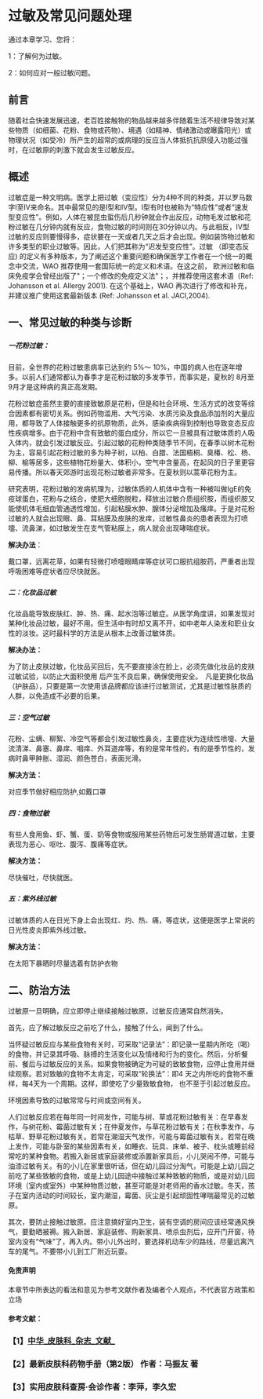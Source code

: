 # 过敏及常见问题处理

通过本章学习、您将：

1：了解何为过敏。

2：如何应对一般过敏问题。

## 

## 前言







随着社会快速发展迅速，老百姓接触物的物品越来越多伴随着生活不规律导致对某些物质（如细菌、花粉、食物或药物）、境遇（如精神、情绪激动或曝露阳光）或物理状况（如受冷）所产生的超常的或病理的反应当人体抵抗抗原侵入功能过强时，在过敏原的刺激下就会发生过敏反应。

### 

## 概述

过敏症是一种文明病。医学上把过敏（变应性）分为4种不同的种类，并以罗马数字I至IV来命名。其中最常见的是I型和IV型。I型有时也被称为“特应性”或者“速发型变应性”。例如，人体在被昆虫蜇伤后几秒钟就会作出反应，动物毛发过敏和花粉过敏在几分钟内就有反应，食物过敏的时间则在30分钟以内。与此相反，IV型过敏的反应则要慢得多，症状要在一天或者几天之后才会出现。例如装饰物过敏和许多类型的职业过敏等。因此，人们把其称为“迟发型变应性”。过敏 （即变态反应\) 的定义有多种版本，为了阐述这个重要问题和确保医学工作者在一个统一的概念中交流，WAO 推荐使用一套国际统一的定义和术语。在这之前， 欧洲过敏和临床免疫学会曾经出版了"；一个修改的免疫定义法"；，并推荐使用这套术语（Ref: Johansson et al. Allergy 2001\). 在这个基础上，WAO 再次进行了修改和补充，并建议推广使用这套最新版本 \(Ref: Johansson et al. JACI,2004\).

## 

## 一、常见过敏的种类与诊断

##### 

##### 一花粉过敏：

目前，全世界的花粉过敏患病率已达到约 5%～ 10%，中国的病人也在逐年增多。以前人们通常都认为春季才是花粉过敏的多发季节，而事实是，夏秋的 8月至 9月才是这种病的真正高发期。

花粉过敏症虽然主要的直接致敏原是花粉，但是和社会环境、生活方式的改变等综合因素都有密切关系。例如药物滥用、大气污染、水质污染及食品添加剂的大量应用，都导致了人体接触更多的抗原物质，此外，感染疾病得到控制也导致变态反应性疾病增多。由于花粉中含有致敏的蛋白成分，所以它一旦被具有过敏体质的人吸入体内，就会引发过敏反应。引起过敏的花粉种类随季节不同，在春季以树木花粉为主，容易引起花粉过敏的多为种子树，以柏、白腊、法国梧桐、臭椿、松、杨、柳、榆等居多，这些植物花粉量大、体积小，空气中含量高，在起风的日子里更容易传播。所以春天郊游时出现花粉过敏者非常多。在夏秋则以蒿草花粉为主。

研究表明，花粉过敏的发病机理为，过敏体质的人机体中含有一种被叫做IgE的免疫球蛋白，花粉与之结合，使肥大细胞脱粒，释放出过敏介质组织胺，而组织胺又能使机体毛细血管通透性增加，引起粘膜水肿、腺体分泌增加及瘙痒。于是对花粉过敏的人就会出现眼、鼻、耳粘膜及皮肤的发痒，过敏性鼻炎的患者表现为打喷嚏、流鼻涕，如过敏发生在支气管粘膜上，病人就会出现哮喘症状。

**解决办法**：

戴口罩，远离花草，如果有轻微打喷嚏眼睛痒等症状可口服抗组胺药，严重者出现呼吸困难等症状者应尽快就医。

##### 

##### 二：化妆品过敏

化妆品能导致皮肤红、肿、热、痛、起水泡等过敏症。从医学角度讲，如果发现对某种化妆品过敏，最好不用。但生活中有时却又离不开，如中老年人染发和职业女性的淡妆。这时最科学的方法是从根本上改善过敏体质。

**解决办法：**

为了防止皮肤过敏，化妆品买回后，先不要直接涂在脸上，必须先做化妆品的皮肤过敏试验，以防止大面积使用 后产生不良后果，确保使用安全。　凡是更换化妆品（护肤品），只要是第一次使用该品牌都应该进行过敏测试，尤其是过敏性肤质的人群，以免造成不必要的后果。

##### 

##### 三：空气过敏

花粉、尘螨、柳絮、冷空气等都会引发过敏性鼻炎，主要症状为连续性喷嚏、大量流清涕、鼻塞、鼻痒、咽痒、外耳道痒等，有的是常年性的，有的是季节性的，发病时鼻甲肿胀、湿润、颜色苍白，表面光滑。

**解决方法：**

对应季节做好相应防护,如戴口罩

##### 

##### 四：食物过敏

有些人食用鱼、虾、蟹、蛋、奶等食物或服用某些药物后可发生肠胃道过敏，主要表现为恶心、呕吐、腹泻、腹痛等症状。

**解决方法：**

尽快催吐，尽快就医。

##### 

##### **五：紫外线过敏**

过敏体质的人在日光下身上会出现红、灼、热、痛，等症状，这便是医学上常说的日光性皮炎即紫外线过敏。

**解决方法：**

在太阳下暴晒时尽量选着有防护衣物

#### 

## **二、防治方法**

过敏原一旦明确，应立即停止继续接触过敏原，过敏反应通常自然消失。

首先，应了解过敏反应之前吃了什么，接触了什么，闻到了什么。

当怀疑过敏反应与某些食物有关时，可采取“记录法”：即记录一星期内所吃（喝）的食物，并记录其呼吸、脉搏的生活变化以及情绪和行为的变化。然后，分析餐前、餐后与过敏反应的关系。如果食物被确定为可疑的致敏食物，应停止食用并继续观察。若对致敏的食物不太肯定，可采取“轮换法”：即4 天之内所吃的食物不重样，每4天为一个周期。这样，即使吃了少量致敏食物， 也不至于引起过敏反应。

环境因素导致的过敏常常与时间或空间有关。

人们过敏反应若在每年同一时间发作，可能与树、草或花粉过敏有关：在早春发作，与树花粉、霉菌过敏有关；在仲夏发作，与草花粉过敏有关；在秋季发作，与枯草、野草花粉过敏有关。若常在潮湿天气发作，可能与霉菌过敏有关。若常在晚上发作，可能与卧室的某些因素有关，如睡衣、玩具、床单、被子、枕头或睡前经常吃的某种食物。若搬入新居或家庭装修或添置新家具后，小儿哭闹不停，可能与油漆过敏有关。有的小儿在家里很听话，但在幼儿园过分淘气，可能是上幼儿园之前吃了某些致敏的食物，或是上幼儿园途中接触过某种致敏的物质，或是对幼儿园环境（室内或室外）中某种物质过敏，甚至可能是对老师用的香水过敏。冬天，孩子在室内活动的时间较长，室内潮湿，霉菌、灰尘是引起顽固性哮喘最常见的过敏原。

其次，要防止接触过敏原。应注意搞好室内卫生，装有空调的房间应该经常通风换气，要勤晒被褥。搬入新居、家庭装修、购新家具、喷杀虫剂后，应开门开窗，待室内没有“气味”了，再入内。带小儿外出时，要选择机动车少的路线，尽量远离汽车的尾气。不要带小儿到工厂附近玩耍。

#### 

#### 免责声明

本章节中所表达的看法和意见为参考文献作者及编者个人观点，不代表官方政策和立场

#### 

#### 

#### 参考文献：

### 【1】[中华_皮肤科_杂志_文献_](http://www.dxy.cn/bbs/topic/37301859?keywords=皮肤科文献)

### 【2】最新皮肤科药物手册（第2版） 作者：马振友 著

### 【3】实用皮肤科查房·会诊作者：李萍，李久宏




